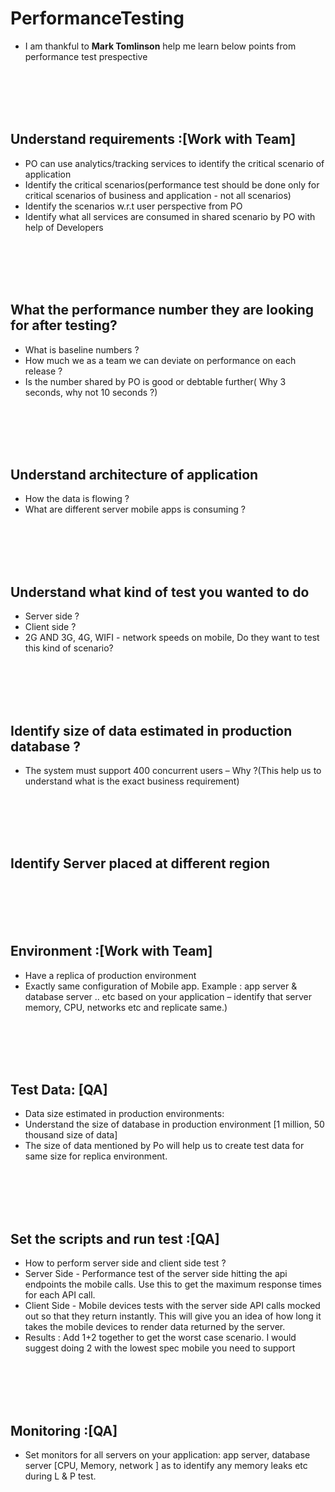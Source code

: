 # PerformanceTesting

- I am thankful to **Mark Tomlinson** help me learn below points from performance test prespective 
<br />
<br />
<br />
<br />

## Understand requirements :[Work with Team]
- PO can use analytics/tracking services to identify the critical scenario of application
- Identify the critical scenarios(performance test should be done only for critical scenarios of business and application - not all scenarios)
- Identify the scenarios w.r.t user perspective from PO
- Identify what all services are consumed in shared scenario by PO with help of Developers

<br />
<br />
<br />
<br /> 

## What the performance number they are looking for after testing?
- What is baseline numbers  ?
- How much we as a team we can deviate on performance on each release ?
- Is the number shared by PO is good or debtable further( Why 3 seconds, why not 10 seconds ?)

<br />
<br />
<br />
<br /> 

## Understand architecture of application
- How the data is flowing ?
- What are different server mobile apps is consuming ?

<br />
<br />
<br />
<br /> 

## Understand what kind of test you wanted to do
- Server side ?
- Client side ?
- 2G AND 3G, 4G, WIFI - network speeds on mobile, Do they want to test this kind of scenario?

<br />
<br />
<br />
<br /> 

## Identify size of data estimated in production database ?
 - The system must support 400 concurrent users – Why ?(This help us to understand what is the exact business requirement)

<br />
<br />
<br />
<br />

## Identify Server placed at different region 

<br />
<br />
<br />
<br />

## Environment :[Work with Team]
 - Have a replica of production environment
 - Exactly same configuration of Mobile app. Example : app server & database server .. etc based on your application – identify that server memory, CPU, networks etc and replicate same.)

<br />
<br />
<br />
<br />

## Test Data: [QA]
 
- Data size estimated in production environments:
- Understand the size of database in production environment [1 million, 50 thousand size of data]
- The size of data mentioned by Po will help us to create test data for same size for replica environment.

<br />
<br />
<br />
<br />

## Set the scripts and run test :[QA]
 
- How to perform server side and client side test ?
- Server Side - Performance test of the server side hitting the api endpoints the mobile calls.  Use this to get the maximum response times for each API call.
- Client Side - Mobile devices tests with the server side API calls mocked out so that they return instantly. This will give you an idea of how long it takes the mobile devices to render data returned by the server.
- Results : Add 1+2  together to get the worst case scenario. I would suggest doing 2 with the lowest spec mobile you need to support

<br />
<br />
<br />
<br />

## Monitoring :[QA]
 - Set monitors for all servers on your application: app server, database server [CPU, Memory, network ] as to identify any memory leaks etc during L & P test.
 
<br />
<br />
<br />
<br /> 

